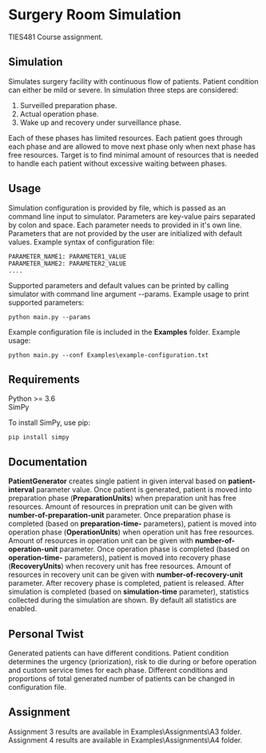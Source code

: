 # Surgery Room Simulation
TIES481 Course assignment.

## Simulation

Simulates surgery facility with continuous flow of patients. Patient condition can either be mild or severe. In simulation three steps are considered:
1. Surveilled preparation phase.
2. Actual operation phase.
3. Wake up and recovery under surveillance phase.

Each of these phases has limited resources. Each patient goes through each phase and are allowed to move next phase only when next phase has free resources. Target is to find minimal amount of resources that is needed to handle each patient without excessive waiting between phases.


## Usage

Simulation configuration is provided by file, which is passed as an command line input to simulator. Parameters are key-value pairs separated by colon and space. Each parameter needs to provided in it's own line. Parameters that are not provided by the user are initialized with default values. Example syntax of configuration file:

```
PARAMETER_NAME1: PARAMETER1_VALUE
PARAMETER_NAME2: PARAMETER2_VALUE
....
```

Supported parameters and default values can be printed by calling simulator with command line argument --params. Example usage to print supported parameters:
```
python main.py --params
```

Example configuration file is included in the **Examples** folder.
Example usage:
```
python main.py --conf Examples\example-configuration.txt
```

## Requirements
Python >= 3.6  
SimPy

To install SimPy, use pip:
```
pip install simpy
```

## Documentation

**PatientGenerator** creates single patient in given interval based on **patient-interval** parameter value. Once patient is generated, patient is moved into preparation phase (**PreparationUnits**) when preparation unit has free resources. Amount of resources in prepration unit can be given with **number-of-preparation-unit** parameter. Once preparation phase is completed (based on **preparation-time-** parameters), patient is moved into operation phase (**OperationUnits**) when operation unit has free resources. Amount of resources in operation unit can be given with **number-of-operation-unit** parameter. Once operation phase is completed (based on **operation-time-** parameters), patient is moved into recovery phase (**RecoveryUnits**) when recovery unit has free resources. Amount of resources in recovery unit can be given with **number-of-recovery-unit** parameter. After recovery phase is completed, patient is released. After simulation is completed (based on **simulation-time** parameter), statistics collected during the simulation are shown. By default all statistics are enabled.

## Personal Twist

Generated patients can have different conditions. Patient condition determines the urgency (priorization), risk to die during or before operation and custom service times for each phase. Different conditions and proportions of total generated number of patients can be changed in configuration file.


## Assignment

Assignment 3 results are available in Examples\Assignments\A3 folder. 
Assignment 4 results are available in Examples\Assignments\A4 folder.
